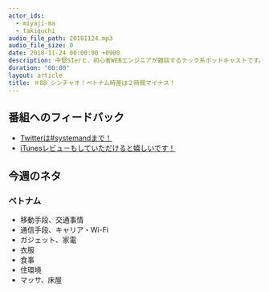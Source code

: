 ```yaml
---
actor_ids:
  - miyaji-ma
  - takiguchi
audio_file_path: 20181124.mp3
audio_file_size: 0
date: 2018-11-24 00:00:00 +0900
description: 中堅SIerと、初心者WEBエンジニアが雑談するテック系ポッドキャストです。
duration: "00:00"
layout: article
title: ＃88 シンチャオ！ベトナム時差は２時間マイナス！
---
```

## 番組へのフィードバック
* [Twitterは#systemandまで！](https://twitter.com/search?q=%23systemand)
* [iTunesレビューもしていただけると嬉しいです！](https://itunes.apple.com/jp/podcast/systemand-online/id1205168408?mt=2)

## 今週のネタ
### ベトナム
* 移動手段、交通事情
* 通信手段、キャリア・Wi-Fi
* ガジェット、家電
* 衣服
* 食事
* 住環境
* マッサ、床屋
